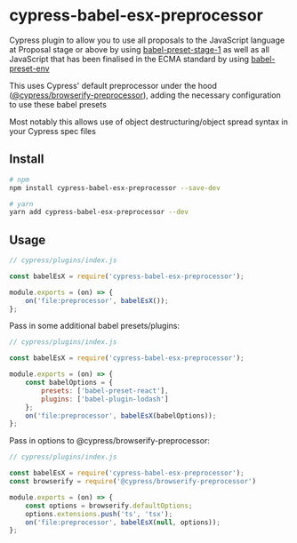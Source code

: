 # cypress-babel-esx-preprocessor
Cypress plugin to allow you to use all proposals to the JavaScript language at Proposal stage or above by using [babel-preset-stage-1](https://babeljs.io/docs/plugins/preset-stage-1/) as well as all JavaScript that has been finalised in the ECMA standard by using [babel-preset-env](https://babeljs.io/docs/plugins/preset-env/)

This uses Cypress' default preprocessor under the hood ([@cypress/browserify-preprocessor](https://github.com/cypress-io/cypress-browserify-preprocessor)), adding the necessary configuration to use these babel presets

Most notably this allows use of object destructuring/object spread syntax in your Cypress spec files

## Install

```bash
# npm
npm install cypress-babel-esx-preprocessor --save-dev

# yarn
yarn add cypress-babel-esx-preprocessor --dev
```

## Usage

```javascript
// cypress/plugins/index.js

const babelEsX = require('cypress-babel-esx-preprocessor');

module.exports = (on) => {
    on('file:preprocessor', babelEsX());
};
```

Pass in some additional babel presets/plugins:
```javascript
// cypress/plugins/index.js

const babelEsX = require('cypress-babel-esx-preprocessor');

module.exports = (on) => {
    const babelOptions = {
        presets: ['babel-preset-react'],
        plugins: ['babel-plugin-lodash']
    };
    on('file:preprocessor', babelEsX(babelOptions));
};
```

Pass in options to @cypress/browserify-preprocessor:
```javascript
// cypress/plugins/index.js

const babelEsX = require('cypress-babel-esx-preprocessor');
const browserify = require('@cypress/browserify-preprocessor')

module.exports = (on) => {
    const options = browserify.defaultOptions;
    options.extensions.push('ts', 'tsx');
    on('file:preprocessor', babelEsX(null, options));
};
```
